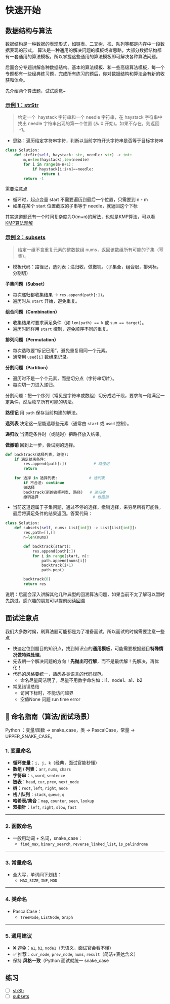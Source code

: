 # 快速开始

## 数据结构与算法

数据结构是一种数据的表现形式，如链表、二叉树、栈、队列等都是内存中一段数据表现的形式。
算法是一种通用的解决问题的模板或者思路，大部分数据结构都有一套通用的算法模板，所以掌握这些通用的算法模板即可解决各种算法问题。

后面会分专题讲解各种数据结构、基本的算法模板、和一些高级算法模板，每一个专题都有一些经典练习题，完成所有练习的题后，你对数据结构和算法会有新的收获和体会。

先介绍两个算法题，试试感觉~

### [示例 1：strStr](https://leetcode-cn.com/problems/implement-strstr/)

> 给定一个  haystack 字符串和一个 needle 字符串，在 haystack 字符串中找出 needle 字符串出现的第一个位置 (从 0 开始)。如果不存在，则返回  -1。

- 思路：遍历给定字符串字符，判断以当前字符开头字符串是否等于目标字符串

```Python
class Solution:
    def strStr(self, haystack: str, needle: str) -> int:
        m,n=len(haystack),len(needle)
        for i in range(m-n+1):
            if haystack[i:i+n]==needle:
                return i
        return -1
```

需要注意点

- 循环时，起点变量 start 不需要遍历到最后一个位置，只需要到 n - m
- 如果在某个 start 位置截取的子串等于 needle，就返回这个下标

其实这道题还有一个时间复杂度为O(m+n)的解法，也就是KMP算法，可以看[KMP算法题解](https://leetcode.cn/problems/find-the-index-of-the-first-occurrence-in-a-string/solutions/575568/shua-chuan-lc-shuang-bai-po-su-jie-fa-km-tb86)
### [示例 2：subsets](https://leetcode-cn.com/problems/subsets/)

> 给定一组不含重复元素的整数数组 nums，返回该数组所有可能的子集（幂集）。

- 模板代码：路径记，选列表；递归收，做撤销。（子集全，组合限，排列标，分割切）

**子集问题（Subset）**

- 每次递归都收集结果 → `res.append(path[:])`。
- 遍历时从 `start` 开始，避免重复。

**组合问题（Combination）**

- 收集结果时要求满足条件（如 `len(path) == k` 或 `sum == target`）。
- 遍历时同样用 `start` 控制，避免顺序不同的重复。

**排列问题（Permutation）**

- 每次选取要“标记已用”，避免重复用同一个元素。
- 通常用 `used[i]` 数组来记录。

**分割问题（Partition）**

- 遍历时不是一个个元素，而是切分点（字符串切片）。
- 每次切一刀进入递归。



分割问题：把一个序列（常见是字符串或数组）切分成若干段，要求每一段满足一定条件，然后枚举所有可能的切法。



**路径记**
 用 `path` 保存当前构建的解法。

**选列表**
 决定这一层能选哪些元素（通常由 `start` 或 `used` 控制）。

**递归收**
 当满足条件时（或随时）把路径放入结果。

**做撤销**
 回到上一步，尝试别的选择。

```python
def backtrack(选择列表, 路径):
    if 满足结束条件:
        res.append(path[:])            # 路径记
        return
    
    for 选择 in 选择列表:              # 选列表
        if 不合法: continue
        做选择
        backtrack(新的选择列表, 路径)   # 递归收
        撤销选择                        # 做撤销

```

- 当前这道题属于子集问题，通过不停的选择，撤销选择，来穷尽所有可能性，最后将满足条件的结果返回。答案代码：

```Python
class Solution:
    def subsets(self, nums: List[int]) -> List[List[int]]:
        res,path=[],[]
        n=len(nums)

        def backtrack(start):
            res.append(path[:])
            for i in range(start, n):
                path.append(nums[i])
                backtrack(i+1)
                path.pop()

        backtrack(0)
        return res
```

说明：后面会深入讲解其他几种典型的回溯算法问题，如果当前不太了解可以暂时先跳过，感兴趣的朋友可以提前阅读[回溯](advanced_algorithm/backtrack.md)
## 面试注意点

我们大多数时候，刷算法题可能都是为了准备面试，所以面试的时候需要注意一些点

- 快速定位到题目的知识点，找到知识点的**通用模板**，可能需要根据题目**特殊情况做特殊处理**。
- 先去朝一个解决问题的方向！**先抛出可行解**，而不是最优解！先解决，再优化！
- 代码的风格要统一，熟悉各类语言的代码规范。
  - 命名尽量简洁明了，尽量不用数字命名如：i1、node1、a1、b2
- 常见错误总结
  - 访问下标时，不能访问越界
  - 空值None 问题 run time error
  
  



## 📖 命名指南（算法/面试场景）

Python ：变量/函数 → snake_case，类 → PascalCase，常量 → UPPER_SNAKE_CASE。

### 1. 变量命名

- **循环变量**：`i, j, k`（经典，面试官能秒懂）
- **数组 / 列表**：`arr`, `nums`, `chars`
- **字符串**：`s`, `word`, `sentence`
- **链表**：`head`, `cur`, `prev`, `next_node`
- **树**：`root`, `left`, `right`, `node`
- **栈 / 队列**：`stack`, `queue`, `q`
- **哈希表/集合**：`map`, `counter`, `seen`, `lookup`
- **双指针**：`left`, `right`, `slow`, `fast`

------

### 2. 函数命名

- 一般用动词 + 名词，snake_case：
  - `find_max`, `binary_search`, `reverse_linked_list`, `is_palindrome`

------

### 3. 常量命名

- 全大写，单词间下划线：
  - `MAX_SIZE`, `INF`, `MOD`

------

### 4. 类命名

- PascalCase：
  - `TreeNode`, `ListNode`, `Graph`

------

### 5. 通用建议

- ❌ 避免：`a1`, `b2`, `node1`（无语义，面试官会看不懂）
- ✅ 推荐：`cur_node`, `prev_node`, `nums`, `result`（简洁+表达含义）
- 保持 **风格一致**（Python 面试就统一 snake_case

## 练习

- [ ] [strStr](https://leetcode-cn.com/problems/implement-strstr/)
- [ ] [subsets](https://leetcode-cn.com/problems/subsets/)

